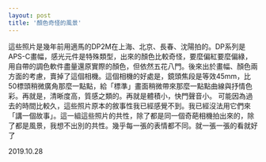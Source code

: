```yaml
---
layout: post
title: '顏色奇怪的風景'
---
```




這些照片是幾年前用適馬的DP2M在上海、北京、長春、沈陽拍的。DP系列是APS-C畫幅，感光元件是特殊類型，出來的顏色比較奇怪，要麼偏紅要麼偏綠，用自帶的調色軟件盡量還原實際的顏色，但依然五花八門。後來出於畫幅、顏色兩方面的考慮，賣掉了這個相機。這個相機的好處是，鏡頭焦段是等效45mm，比50標頭稍微廣角那麼一點點，給「標準」畫面稍微帶來那麼一點點曲線與抒情色彩。再就是，清晰度高，質感之類的。再就是體積小，快門聲音小。
可能因為過去的時間比較久，這些照片原本的敘事性我已經感覺不到。我已經沒法用它們來「講一個故事」。這一組這些照片的共性，除了都是同一個奇葩相機拍出來的，除了都是風景，我想不出別的共性。幾乎每一張的表情都不同。就一張一張的看就好了

2019.10.28